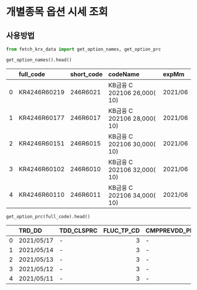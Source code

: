 # 개별종목 옵션 시세 조회

## 사용방법

```python
from fetch_krx_data import get_option_names, get_option_prc

get_option_names().head()
```
|    | full_code    | short_code   | codeName                            | expMm   |
|---:|:-------------|:-------------|:------------------------------------|:--------|
|  0 | KR4246R60219 | 246R6021     | KB금융     C 202106    26,000(  10) | 2021/06 |
|  1 | KR4246R60177 | 246R6017     | KB금융     C 202106    28,000(  10) | 2021/06 |
|  2 | KR4246R60151 | 246R6015     | KB금융     C 202106    30,000(  10) | 2021/06 |
|  3 | KR4246R60102 | 246R6010     | KB금융     C 202106    32,000(  10) | 2021/06 |
|  4 | KR4246R60110 | 246R6011     | KB금융     C 202106    34,000(  10) | 2021/06 |
```
get_option_prc(full_code).head()
```
|    | TRD_DD     | TDD_CLSPRC   |   FLUC_TP_CD | CMPPREVDD_PRC   | TDD_OPNPRC   | TDD_HGPRC   | TDD_LWPRC   |   IMP_VOLT | NXTDD_BAS_PRC   |   ACC_TRDVOL |   ACC_TRDVAL |   ACC_OPNINT_QTY |
|---:|:-----------|:-------------|-------------:|:----------------|:-------------|:------------|:------------|-----------:|:----------------|-------------:|-------------:|-----------------:|
|  0 | 2021/05/17 | -            |            3 | -               | -            | -           | -           |       33.9 | 0.00            |            0 |            0 |                0 |
|  1 | 2021/05/14 | -            |            3 | -               | -            | -           | -           |       32.2 | 29,600.00       |            0 |            0 |                0 |
|  2 | 2021/05/13 | -            |            3 | -               | -            | -           | -           |       33.3 | 30,800.00       |            0 |            0 |                0 |
|  3 | 2021/05/12 | -            |            3 | -               | -            | -           | -           |       35.1 | 30,400.00       |            0 |            0 |                0 |
|  4 | 2021/05/11 | -            |            3 | -               | -            | -           | -           |       29.9 | 31,800.00       |            0 |            0 |                0 |
